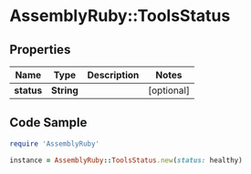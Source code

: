 # AssemblyRuby::ToolsStatus

## Properties

Name | Type | Description | Notes
------------ | ------------- | ------------- | -------------
**status** | **String** |  | [optional] 

## Code Sample

```ruby
require 'AssemblyRuby'

instance = AssemblyRuby::ToolsStatus.new(status: healthy)
```


